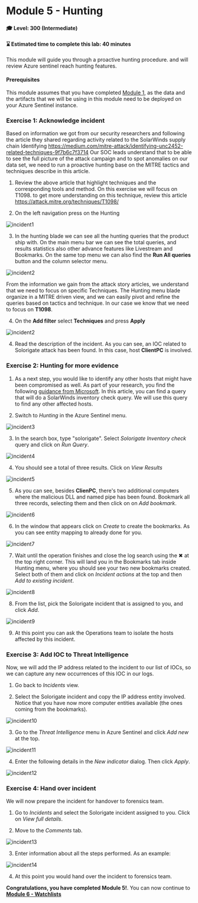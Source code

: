 # Module 5 - Hunting
#### 🎓 Level: 300 (Intermediate)
#### ⌛ Estimated time to complete this lab: 40 minutes

This module will guide you through a proactive hunting procedure. and will review Azure sentinel reach hunting features.

#### Prerequisites
This module assumes that you have completed [Module 1](Module-1-Setting-up-the-environment.md), as the data and the artifacts that we will be using in this module need to be deployed on your Azure Sentinel instance.

### Exercise 1: Acknowledge incident

Based on information we got from our security researchers and following the article they shared regarding activity related to the SolarWinds supply chain Identifying https://medium.com/mitre-attack/identifying-unc2452-related-techniques-9f7b6c7f3714 
Our SOC leads understand that to be able to see the full picture of the attack campaign and to spot anomalies on our data set, we need to run a proactive hunting base on the MITRE tactics and techniques describe in this article.

1.	Review the above article that highlight techniques and the corresponding tools and method.
On this exercise we will focus on T1098. to get more understanding on this technique, review this article https://attack.mitre.org/techniques/T1098/ 

2.	On the left navigation press on the Hunting 

![incident1](../Images/hunting-1.png)

3. In the hunting blade we can see all the hunting queries that the product ship with.
On the main menu bar we can see the total queries, and results statistics also other advance features like Livestream and Bookmarks.
On the same top menu we can also find the **Run All queries** button and the column selector menu.

![incident2](../Images/hunting-2.png)

From the information we gain from the attack story articles, we understand that we need to focus on specific Techniques.
The Hunting menu blade organize in a MITRE driven view, and we can easily pivot and refine the queries based on tactics and technique.
In our case we know that we need to focus on **T1098**.

4.	On the **Add filter** select **Techniques** and press **Apply**

![incident2](../Images/hunting-3.png)

4. Read the description of the incident. As you can see, an IOC related to Solorigate attack has been found. In this case, host **ClientPC** is involved.

### Exercise 2: Hunting for more evidence

1. As a next step, you would like to identify any other hosts that might have been compromised as well. As part of your research, you find the following [guidance from Microsoft](https://techcommunity.microsoft.com/t5/azure-sentinel/solarwinds-post-compromise-hunting-with-azure-sentinel/ba-p/1995095). In this article, you can find a query that will do a SolarWinds inventory check query. We will use this query to find any other affected hosts.

2. Switch to *Hunting* in the Azure Sentinel menu.

![incident3](../Images/incident3.png)

3. In the search box, type "solorigate". Select *Solorigate Inventory check* query and click on *Run Query*.

![incident4](../Images/incident4.png)

4. You should see a total of three results. Click on *View Results*

![incident5](../Images/incident5.png)

5. As you can see, besides **ClienPC**, there's two additional computers where the malicious DLL and named pipe has been found. Bookmark all three records, selecting them and then click on on *Add bookmark*.

![incident6](../Images/incident6.png)

6. In the window that appears click on *Create* to create the bookmarks. As you can see entity mapping to already done for you.

![incident7](../Images/incident7.png)

7. Wait until the operation finishes and close the log search using the ✖ at the top right corner. This will land you in the Bookmarks tab inside Hunting menu, where you should see your two new bookmarks created. Select both of them and click on *Incident actions* at the top and then *Add to existing incident*.

![incident8](../Images/incident8.png)

8. From the list, pick the Solorigate incident that is assigned to you, and click *Add*.

![incident9](../Images/incident9.png)

9. At this point you can ask the Operations team to isolate the hosts affected by this incident.

### Exercise 3: Add IOC to Threat Intelligence
Now, we will add the IP address related to the incident to our list of IOCs, so we can capture any new occurrences of this IOC in our logs.

1. Go back to *Incidents* view.

2. Select the Solorigate incident and copy the IP address entity involved. Notice that you have now more computer entities available (the ones coming from the bookmarks).

![incident10](../Images/incident10.png)

3. Go to the *Threat Intelligence* menu in Azure Sentinel and click *Add new* at the top.

![incident11](../Images/incident11.png)

4. Enter the following details in the *New indicator* dialog. Then click *Apply*.

![incident12](../Images/incident12.png)

### Exercise 4: Hand over incident
We will now prepare the incident for handover to forensics team.

1. Go to *Incidents* and select the Solorigate incident assigned to you. Click on *View full details*.

2. Move to the *Comments* tab.

![incident13](../Images/incident13.png)

3. Enter information about all the steps performed. As an example:

![incident14](../Images/incident14.png)

4. At this point you would hand over the incident to forensics team.


**Congratulations, you have completed Module 5!**. You can now continue to **[Module 6 - Watchlists](./Module-6-Watchlists.md)**